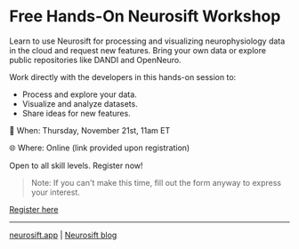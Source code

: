 # Free Hands-On Neurosift Workshop

Learn to use Neurosift for processing and visualizing neurophysiology data in the cloud and request new features. Bring your own data or explore public repositories like DANDI and OpenNeuro.

Work directly with the developers in this hands-on session to:

* Process and explore your data.
* Visualize and analyze datasets.
* Share ideas for new features.

📅 When: Thursday, November 21st, 11am ET

🌐 Where: Online (link provided upon registration)

Open to all skill levels. Register now!

> Note: If you can't make this time, fill out the form anyway to express your interest.

[Register here](https://forms.gle/DjQRE1aZCPFEGjAG8)

---
[neurosift.app](https://neurosift.app) | [Neurosift blog](https://magland.github.io/neurosift-blog)